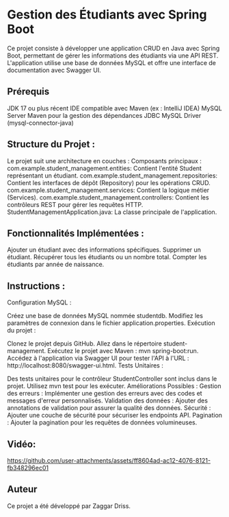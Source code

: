 # Gestion des Étudiants avec Spring Boot
Ce projet consiste à développer une application CRUD en Java avec Spring Boot, permettant de gérer les informations des étudiants via une API REST. L'application utilise une base de données MySQL et offre une interface de documentation avec Swagger UI.

## Prérequis
JDK 17 ou plus récent
IDE compatible avec Maven (ex : IntelliJ IDEA)
MySQL Server
Maven pour la gestion des dépendances
JDBC MySQL Driver (mysql-connector-java)

## Structure du Projet :
Le projet suit une architecture en couches :
Composants principaux :
com.example.student_management.entities: Contient l'entité Student représentant un étudiant.
com.example.student_management.repositories: Contient les interfaces de dépôt (Repository) pour les opérations CRUD.
com.example.student_management.services: Contient la logique métier (Services).
com.example.student_management.controllers: Contient les contrôleurs REST pour gérer les requêtes HTTP.
StudentManagementApplication.java: La classe principale de l'application.

## Fonctionnalités Implémentées :

Ajouter un étudiant avec des informations spécifiques.
Supprimer un étudiant.
Récupérer tous les étudiants ou un nombre total.
Compter les étudiants par année de naissance.
## Instructions :
Configuration MySQL :

Créez une base de données MySQL nommée studentdb.
Modifiez les paramètres de connexion dans le fichier application.properties.
Exécution du projet :

Clonez le projet depuis GitHub.
Allez dans le répertoire student-management.
Exécutez le projet avec Maven : mvn spring-boot:run.
Accédez à l'application via Swagger UI pour tester l'API à l'URL : http://localhost:8080/swagger-ui.html.
Tests Unitaires :

Des tests unitaires pour le contrôleur StudentController sont inclus dans le projet. Utilisez mvn test pour les exécuter.
Améliorations Possibles :
Gestion des erreurs : Implémenter une gestion des erreurs avec des codes et messages d'erreur personnalisés.
Validation des données : Ajouter des annotations de validation pour assurer la qualité des données.
Sécurité : Ajouter une couche de sécurité pour sécuriser les endpoints API.
Pagination : Ajouter la pagination pour les requêtes de données volumineuses.

## Vidéo:
https://github.com/user-attachments/assets/ff8604ad-ac12-4076-8121-fb348296ec01

## Auteur
Ce projet a été développé par Zaggar Driss.
